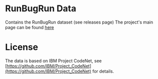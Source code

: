 # RunBugRun Data
Contains the RunBugRun dataset (see releases page)
The project's main page can be found [here](https://github.com/giganticode/run_bug_run)

# License
The data is based on IBM Project CodeNet, see [https://github.com/IBM/Project_CodeNet](https://github.com/IBM/Project_CodeNet)
for details.
